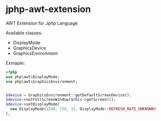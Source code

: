 jphp-awt-extension
==================

AWT Extension for Jphp Language

Available classes:
- DisplayMode
- GraphicsDevice
- GraphicsEnvironment

Exmaple:

```php
<?php
use php\awt\DisplayMode;
use php\awt\GraphicsEnvironment;


$device = GraphicsEnvironment::getDefaultScreenDevice();
$device->setFullScreenWindow($this->getScreen());
$device->setDisplayMode(
  new DisplayMode(1280, 720, 32, DisplayMode::REFRESH_RATE_UNKNOWN)
);
```
